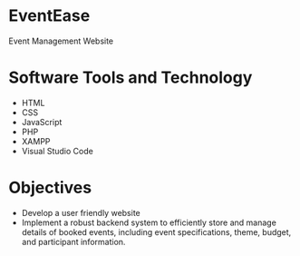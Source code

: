 # EventEase
Event Management Website
# Software Tools and Technology
<ul>
  <li>HTML</li>
  <li>CSS</li>
  <li>JavaScript</li>
  <li>PHP</li>
  <li>XAMPP</li>
  <li>Visual Studio Code</li>
</ul>

# Objectives
<ul>
  <li>Develop a user friendly website</li>
  <li>Implement a robust backend system to efficiently store and manage details of booked events, including event specifications, theme, budget, and participant information.</li>
</ul>

